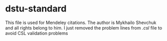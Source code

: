 # dstu-standard

This file is used for Mendeley citations. The author is Mykhailo Shevchuk and all rights belong to him. I just removed the problem lines from *.csl* file to avoid CSL validation problems
